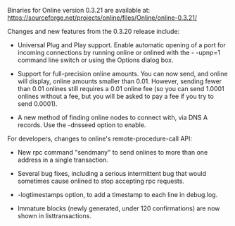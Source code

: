 Binaries for Online version 0.3.21 are available at:
  https://sourceforge.net/projects/online/files/Online/online-0.3.21/

Changes and new features from the 0.3.20 release include:

* Universal Plug and Play support.  Enable automatic opening of a port for incoming connections by running online or onlined with the - -upnp=1 command line switch or using the Options dialog box.

* Support for full-precision online amounts.  You can now send, and online will display, online amounts smaller than 0.01.  However, sending fewer than 0.01 onlines still requires a 0.01 online fee (so you can send 1.0001 onlines without a fee, but you will be asked to pay a fee if you try to send 0.0001).

* A new method of finding online nodes to connect with, via DNS A records. Use the -dnsseed option to enable.

For developers, changes to online's remote-procedure-call API:

* New rpc command "sendmany" to send onlines to more than one address in a single transaction.

* Several bug fixes, including a serious intermittent bug that would sometimes cause onlined to stop accepting rpc requests. 

* -logtimestamps option, to add a timestamp to each line in debug.log.

* Immature blocks (newly generated, under 120 confirmations) are now shown in listtransactions.
